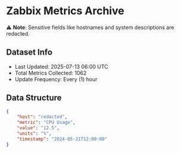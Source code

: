 # Zabbix Metrics Archive

⚠️ **Note**: Sensitive fields like hostnames and system descriptions are redacted.

## Dataset Info
- Last Updated: 2025-07-13 06:00 UTC
- Total Metrics Collected: 1062
- Update Frequency: Every (1) hour

## Data Structure
```json
{
    "host": "redacted",
    "metric": "CPU Usage",
    "value": "12.5",
    "units": "%",
    "timestamp": "2024-05-21T12:00:00"
}
```
